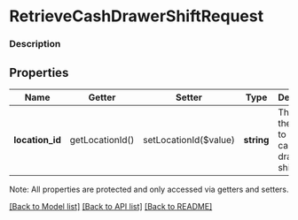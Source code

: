 # RetrieveCashDrawerShiftRequest

### Description



## Properties
Name | Getter | Setter | Type | Description | Notes
------------ | ------------- | ------------- | ------------- | ------------- | -------------
**location_id** | getLocationId() | setLocationId($value) | **string** | The ID of the location to retrieve cash drawer shifts from. | 

Note: All properties are protected and only accessed via getters and setters.

[[Back to Model list]](../../README.md#documentation-for-models) [[Back to API list]](../../README.md#documentation-for-api-endpoints) [[Back to README]](../../README.md)

